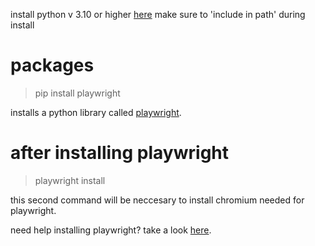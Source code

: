 install python v 3.10 or higher [here](https://www.python.org/downloads/)
make sure to 'include in path' during install

# packages
> pip install playwright

installs a python library called [playwright](https://playwright.dev/python/).
# after installing playwright
> playwright install

this second command will be neccesary to install chromium needed for playwright.

need help installing playwright?
take a look [here](https://playwright.dev/python/docs/intro).
